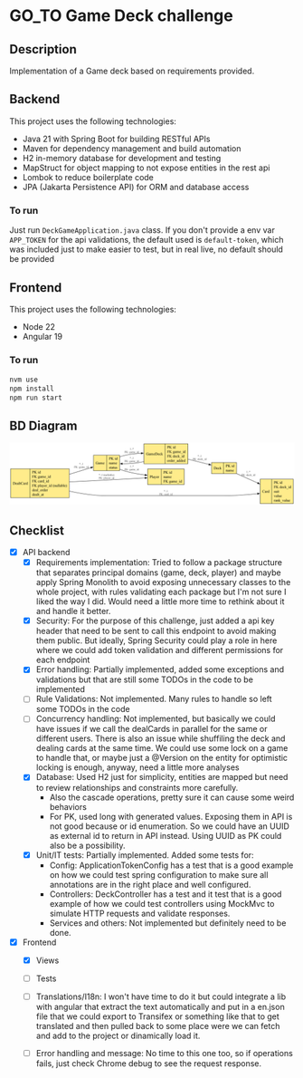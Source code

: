 # GO_TO Game Deck challenge

## Description

Implementation of a Game deck based on requirements provided.

## Backend 

This project uses the following technologies:
- Java 21 with Spring Boot for building RESTful APIs
- Maven for dependency management and build automation
- H2 in-memory database for development and testing
- MapStruct for object mapping to not expose entities in the rest api
- Lombok to reduce boilerplate code
- JPA (Jakarta Persistence API) for ORM and database access

### To run

Just run `DeckGameApplication.java` class. If you don't provide a env var `APP_TOKEN` for the api validations, the default used is `default-token`, which was included just to make easier to test, but in real live, no default should be provided

## Frontend

This project uses the following technologies:
- Node 22
- Angular 19

### To run

```
nvm use
npm install
npm run start
```

## BD Diagram

![Game Logo](game_erd.png)

## Checklist

 - [x] API backend
   - [x] Requirements implementation: Tried to follow a package structure that separates principal domains (game, deck, player) and maybe apply Spring Monolith to avoid exposing unnecessary classes to the whole project, with rules validating each package but I'm not sure I liked the way I did. Would need a little more time to rethink about it and handle it better.
   - [x] Security: For the purpose of this challenge, just added a api key header that need to be sent to call this endpoint to avoid making them public. But ideally, Spring Security could play a role in here where we could add token validation and different permissions for each endpoint
   - [x] Error handling: Partially implemented, added some exceptions and validations but that are still some TODOs in the code to be implemented
   - [ ] Rule Validations: Not implemented. Many rules to handle so left some TODOs in the code
   - [ ] Concurrency handling: Not implemented, but basically we could have issues if we call the dealCards in parallel for the same or different users. There is also an issue while shuffiling the deck and dealing cards at the same time. We could use some lock on a game to handle that, or maybe just a @Version on the entity for optimistic locking is enough, anyway, need a little more analyses
   - [x] Database: Used H2 just for simplicity, entities are mapped but need to review relationships and constraints more carefully.
       - Also the cascade operations, pretty sure it can cause some weird behaviors
       - For PK, used long with generated values. Exposing them in API is not good because or id enumeration. So we could have an UUID as external id to return in API instead. Using UUID as PK could also be a possibility.
   - [x] Unit/IT tests: Partially implemented. Added some tests for:
     - Config: ApplicationTokenConfig has a test that is a good example on how we could test spring configuration to make sure all annotations are in the right place and well configured.
     - Controllers: DeckController has a test and it test that is a good example of how we could test controllers using MockMvc to simulate HTTP requests and validate responses.
     - Services and others: Not implemented but definitely need to be done.
 - [x] Frontend
   - [x] Views
   - [ ] Tests
   - [ ] Translations/I18n: I won't have time to do it but could integrate a lib with angular that extract the text automatically and put in a en.json file that we could export to Transifex or something like that to get translated and then pulled back to some place were we can fetch and add to the project or dinamically load it.
   - [ ] Error handling and message: No time to this one too, so if operations fails, just check Chrome debug to see the request response. 
  

